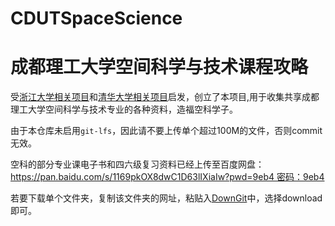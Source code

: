 # CDUTSpaceScience
# 成都理工大学空间科学与技术课程攻略

受[浙江大学相关项目](https://github.com/QSCTech/zju-icicles)和[清华大学相关项目](https://github.com/pkuanonym/REKCARC-TSC-UHT)启发，创立了本项目,用于收集共享成都理工大学空间科学与技术专业的各种资料，造福空科学子。

由于本仓库未启用`git-lfs`，因此请不要上传单个超过100M的文件，否则commit无效。

空科的部分专业课电子书和四六级复习资料已经上传至百度网盘：https://pan.baidu.com/s/1169pkOX8dwC1D63lIXiaIw?pwd=9eb4 密码：9eb4

若要下载单个文件夹，复制该文件夹的网址，粘贴入[DownGit](https://minhaskamal.github.io/DownGit/#/home)中，选择download即可。


